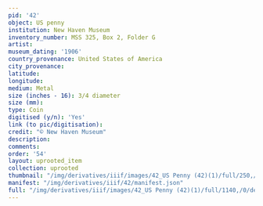 ```yaml
---
pid: '42'
object: US penny
institution: New Haven Museum
inventory_number: MSS 325, Box 2, Folder G
artist:
museum_dating: '1906'
country_provenance: United States of America
city_provenance:
latitude:
longitude:
medium: Metal
size (inches - 16): 3/4 diameter
size (mm):
type: Coin
digitised (y/n): 'Yes'
link (to pic/digitisation):
credit: "© New Haven Museum"
description:
comments:
order: '54'
layout: uprooted_item
collection: uprooted
thumbnail: "/img/derivatives/iiif/images/42_US Penny (42)(1)/full/250,/0/default.jpg"
manifest: "/img/derivatives/iiif/42/manifest.json"
full: "/img/derivatives/iiif/images/42_US Penny (42)(1)/full/1140,/0/default.jpg"
---
```

